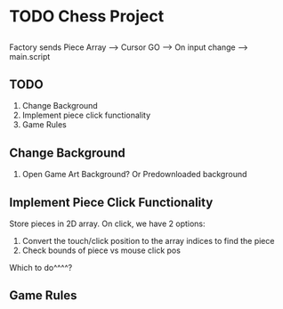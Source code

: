 # TODO Chess Project

##
Factory sends Piece Array --> Cursor GO --> On input change --> main.script

## TODO
1. Change Background
2. Implement piece click functionality
3. Game Rules

## Change Background
1. Open Game Art Background? Or Predownloaded background

## Implement Piece Click Functionality
Store pieces in 2D array.
On click, we have 2 options: 
1. Convert the touch/click position to the array indices to find the piece
2. Check bounds of piece vs mouse click pos

Which to do^^^^?

## Game Rules

